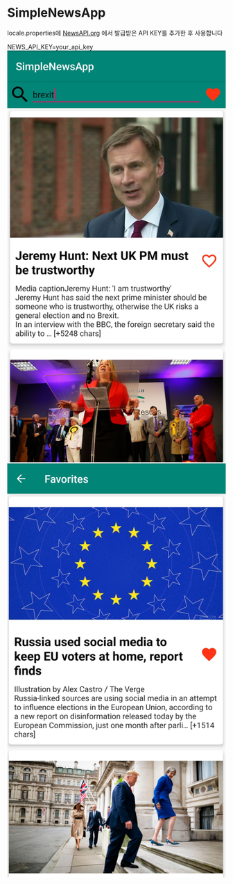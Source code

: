 # SimpleNewsApp

locale.properties에
[NewsAPI.org](https://newsapi.org/) 에서 발급받은 API KEY를 추가한 후 사용합니다

NEWS_API_KEY=your_api_key
![Search](./image/search.jpeg)
![Favorite](./image/favorites.jpeg)